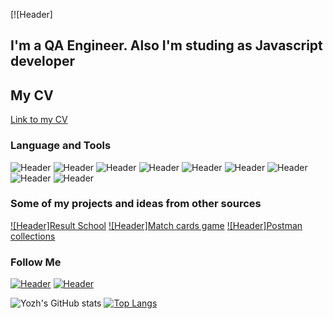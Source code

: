 [![Header]
## I'm a QA Engineer. Also I'm studing as Javascript developer
## My CV
[Link to my CV](https://drive.google.com/open?id=1i43gXP57A61KEYv0fjnxYMUSflIZQXiA&authuser=dragonelf1509%40gmail.com&usp=drive_fs)

### Language and Tools
![Header](https://img.shields.io/badge/Jira-090909?style=for-the-badge&logo=jira&logoColor=136be1)
![Header](https://img.shields.io/badge/Postman-090909?style=for-the-badge&logo=postman&logoColor=f76935)
![Header](https://img.shields.io/badge/Swagger-090909?style=for-the-badge&logo=swagger&logoColor=7ede2b)
![Header](https://img.shields.io/badge/Github-090909?style=for-the-badge&logo=github&logoColor=8cc4d7)
![Header](https://img.shields.io/badge/MySQL-090909?style=for-the-badge&logo=mysql&logoColor=00618a)
![Header](https://img.shields.io/badge/DevTools-090909?style=for-the-badge&logo=googlechrome&logoColor=2674f2)
![Header](https://img.shields.io/badge/TestRail-090909?style=for-the-badge&logo=&logoColor=71b556)
![Header](https://img.shields.io/badge/Fiddler-090909?style=for-the-badge&logo=fiddler&logoColor=8cc4d7)
![Header](https://img.shields.io/badge/CharlesProxy-090909?style=for-the-badge&logo=charlesproxy&logoColor=8cc4d7)

### Some of my projects and ideas from other sources
[![Header]Result School](https://github.com/yozh150991/Result_School)
[![Header]Match cards game](https://github.com/yozh150991/Sandbox/tree/master/Game_Dev/Matching_Card_Canvas)
[![Header]Postman collections]()

### Follow Me
[![Header](https://img.shields.io/badge/Telegram-090909?style=for-the-badge&logo=telegram&logoColor=31a5db)](https://t.me/igor_glushko)
[![Header](https://img.shields.io/badge/Linkedin-090909?style=for-the-badge&logo=linkedin&logoColor=0073b1)](https://www.linkedin.com/in/igor-glushko/)

![Yozh's GitHub stats](https://github-readme-stats.vercel.app/api?username=yozh150991&show_icons=true&theme=dracula)
[![Top Langs](https://github-readme-stats.vercel.app/api/top-langs/?username=yozh150991)](https://github.com/yozh150991/github-readme-stats)
